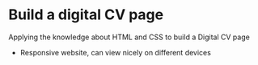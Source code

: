 # Build a digital CV page

Applying the knowledge about HTML and CSS to build a Digital CV page
- Responsive website, can view nicely on different devices
